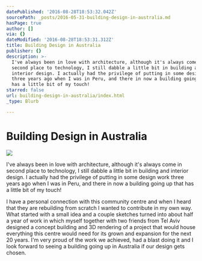 ```yaml
---
datePublished: '2016-08-28T18:53:32.042Z'
sourcePath: _posts/2016-05-31-building-design-in-australia.md
hasPage: true
author: []
via: {}
dateModified: '2016-08-28T18:53:31.312Z'
title: Building Design in Australia
publisher: {}
description: >-
  I've always been in love with architecture, although it's always come in
  second place to technology, I still dabble a little bit in building and
  interior design. I actually had the privilege of putting in some design work
  three years ago when I was in Peru, and there in now a building going up that
  has a little bit of my touch! 
starred: false
url: building-design-in-australia/index.html
_type: Blurb

---
```

# Building Design in Australia

<article style=""><img src="https://the-grid-user-content.s3-us-west-2.amazonaws.com/8579238d-919c-4f39-b0a4-609306580ba2.png" /><p>I've always been in love with architecture, although it's always come in second place to technology, I still dabble a little bit in building and interior design. I actually had the privilege of putting in some design work three years ago when I was in Peru, and there in now a building going up that has a little bit of my touch! </p></article>

I have a personal connection with this community centre and when I heard that they are rebuilding from scratch I wanted to contribute in my own way. What started with a small idea and a couple sketches turned into about half a year of work in which myself together with two friends from Tel Aviv designed a concept building and 3D rendering of a project that would house everything this centre would need for its grown and expansion for the next 20 years. I'm very proud of the work we achieved, had a blast doing it and I look forward to seeing a building going up in Australia if our design gets chosen.